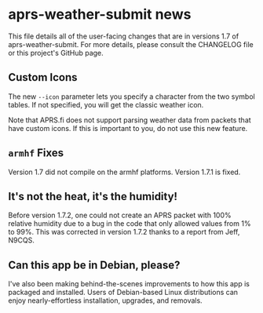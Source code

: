 # aprs-weather-submit news

This file details all of the user-facing changes that are in versions 1.7 of aprs-weather-submit. For more details, please consult the CHANGELOG file or this project's GitHub page.

## Custom Icons

The new `--icon` parameter lets you specify a character from the two symbol tables.  If not specified, you will get the classic weather icon.

Note that APRS.fi does not support parsing weather data from packets that have custom icons.  If this is important to you, do not use this new feature.

## `armhf` Fixes

Version 1.7 did not compile on the armhf platforms.  Version 1.7.1 is fixed.

## It's not the heat, it's the humidity!

Before version 1.7.2, one could not create an APRS packet with 100% relative humidity due to a bug in the code that only allowed values from 1% to 99%.  This was corrected in version 1.7.2 thanks to a report from Jeff, N9CQS.

## Can this app be in Debian, please?

I've also been making behind-the-scenes improvements to how this app is packaged and installed.  Users of Debian-based Linux distributions can enjoy nearly-effortless installation, upgrades, and removals.
